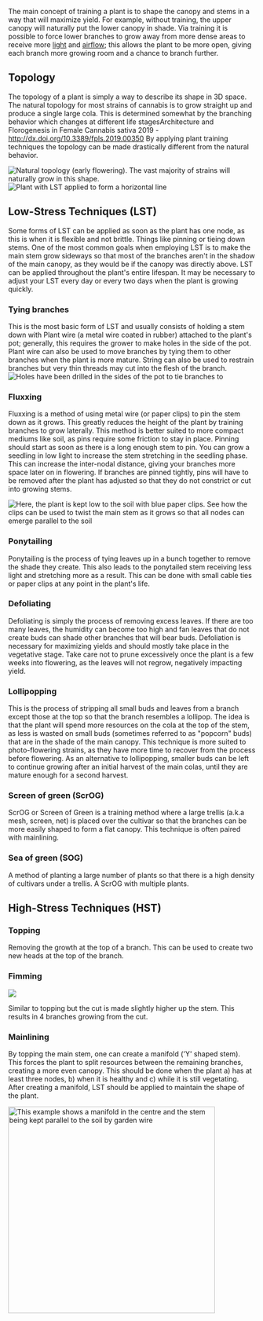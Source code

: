 The main concept of training a plant is to shape the canopy and stems in a way that will maximize yield. For example, without training, the upper canopy will naturally put the lower canopy in shade. Via training it is possible to force lower branches to grow away from more dense areas to receive more [light](/Light) and [airflow](/Plant_processes#gas_exchange); this allows the plant to be more open, giving each branch more growing room and a chance to branch further.

## Topology ##
The topology of a plant is simply a way to describe its shape in 3D space. The natural topology for most strains of cannabis is to grow straight up and produce a single large cola. This is determined somewhat by the branching behavior which changes at different life stages<ref>Architecture and Florogenesis in Female Cannabis sativa 2019 - http://dx.doi.org/10.3389/fpls.2019.00350</ref> By applying plant training techniques the topology can be made drastically different from the natural behavior.

<div class="center">
<img src='/images/Natural_topology.png' title='Natural topology (early flowering). The vast majority of strains will naturally grow in this shape.'> 
<img src='/images/Plant_with_LST_applied.png' title='Plant with LST applied to form a horizontal line'/>
  </div>


## Low-Stress Techniques (LST) ##
Some forms of LST can be applied as soon as the plant has one node, as this is when it is flexible and not brittle. Things like pinning or tieing down stems.  One of the most common goals when employing LST is to make the main stem grow sideways so that most of the branches aren't in the shadow of the main canopy, as they would be if the canopy was directly above. LST can be applied throughout the plant's entire lifespan. It may be necessary to adjust your LST every day or every two days when the plant is growing quickly.

### Tying branches ###
This is the most basic form of LST and usually consists of holding a stem down with Plant wire (a metal wire coated in rubber) attached to the plant's pot; generally, this requires the grower to make holes in the side of the pot. Plant wire can also be used to move branches by tying them to other branches when the plant is more mature. String can also be used to restrain branches but very thin threads may cut into the flesh of the branch.
<img src='/images/Tying_to_the_pot.png' title="Holes have been drilled in the sides of the pot to tie branches to">

### Fluxxing ###
Fluxxing is a method of using metal wire (or paper clips) to pin the stem down as it grows. This greatly reduces the height of the plant by training branches to grow laterally. This method is better suited to more compact mediums like soil, as pins require some friction to stay in place. Pinning should start as soon as there is a long enough stem to pin. You can grow a seedling in low light to increase the stem stretching in the seedling phase. This can increase the inter-nodal distance, giving your branches more space later on in flowering. If branches are pinned tightly, pins will have to be removed after the plant has adjusted so that they do not constrict or cut into growing stems.

<img src="/images/LST-pinning-down.png" class="center" title="Here, the plant is kept low to the soil with blue paper clips. See how the clips can be used to twist the main stem as it grows so that all nodes can emerge parallel to the soil"/>

### Ponytailing ###
Ponytailing is the process of tying leaves up in a bunch together to remove the shade they create. This also leads to the ponytailed stem receiving less light and stretching more as a result. This can be done with small cable ties or paper clips at any point in the plant's life.

### Defoliating ###
Defoliating is simply the process of removing excess leaves. If there are too many leaves, the humidity can become too high and fan leaves that do not create buds can shade other branches that will bear buds. Defoliation is necessary for maximizing yields and should mostly take place in the vegetative stage. Take care not to prune excessively once the plant is a few weeks into flowering, as the leaves will not regrow, negatively impacting yield.

### Lollipopping ###
This is the process of stripping all small buds and leaves from a branch except those at the top so that the branch resembles a lollipop. The idea is that the plant will spend more resources on the cola at the top of the stem, as less is wasted on small buds (sometimes referred to as "popcorn" buds) that are in the shade of the main canopy. This technique is more suited to photo-flowering strains, as they have more time to recover from the process before flowering. As an alternative to lollipopping, smaller buds can be left to continue growing after an initial harvest of the main colas, until they are mature enough for a second harvest.

### Screen of green (ScrOG) ###
ScrOG or Screen of Green is a training method where a large trellis (a.k.a mesh, screen, net) is placed over the cultivar so that the branches can be more easily shaped to form a flat canopy. This technique is often paired with mainlining.

### Sea of green (SOG) ###
A method of planting a large number of plants so that there is a high density of cultivars under a trellis. A ScrOG with multiple plants.

## High-Stress Techniques (HST) ##

### Topping ###
Removing the growth at the top of a branch. This can be used to create two new heads at the top of the branch.

### Fimming ###
<img src="/images/Fimming_topping.jpeg" />

Similar to topping but the cut is made slightly higher up the stem. This results in 4 branches growing from the cut.

### Mainlining ###
By topping the main stem, one can create a manifold ('Y' shaped stem). This forces the plant to split resources between the remaining branches, creating a more even canopy. This should be done when the plant a) has at least three nodes, b) when it is healthy and c) while it is still vegetating. After creating a manifold, LST should be applied to maintain the shape of the plant.

<img src='/images/Tall_fluxing.jpg' width='421px' title='This example shows a manifold in the centre and the stem being kept parallel to the soil by garden wire'>
